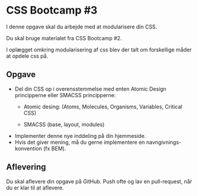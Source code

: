 # CSS Bootcamp #3
I denne opgave skal du arbejde med at modularisere din CSS.

Du skal bruge materialet fra CSS Bootcamp #2.

I oplægget omkring modularisering af css blev der talt om forskellige måder at opdele css på. 

## Opgave
- Del din CSS op i overensstemmelse med enten Atomic Design principperne eller SMACSS principperne:
	- Atomic desing:
		(Atoms, Molecules, Organisms, Variables, Critical CSS)
		
	- SMACSS
		(base, layout, modules)
- Implementer denne nye inddeling på din hjemmeside.
- Hvis det giver mening, må du gerne implementere en navngivnings-konvention (fx BEM).

## Aflevering
Du skal aflevere din opgave på GitHub. Push ofte og lav en pull-request, når du er klar til at aflevere.
